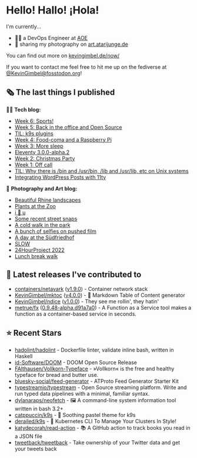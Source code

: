 # Hello! Hallo! ¡Hola!

I'm currently...
- 👨‍💻 a DevOps Engineer at [AOE](https://aoe.com)
- 📸 sharing my photography on [art.atarijunge.de](https://art.atarijunge.de)

You can find out more on [kevingimbel.de/now/](https://kevingimbel.de/now/)

If you want to contact me feel free to hit me up on the fediverse at [@KevinGimbel@fosstodon.org](https://fosstodon.org/@KevinGimbel)!

## 🗞 The last things I published

🧑‍💻 **Tech blog:**

- [Week 6: Sports!](https://kevingimbel.de/blog/2024/01/week-6-sports/)
- [Week 5: Back in the office and Open Source](https://kevingimbel.de/blog/2024/01/week-5-back-in-the-office-and-open-source/)
- [TIL: k9s plugins](https://kevingimbel.de/blog/2024/01/til-k9s-plugins/)
- [Week 4: Food-coma and a Raspberry Pi](https://kevingimbel.de/blog/2023/12/week-4-food-coma-and-a-raspberry-pi/)
- [Week 3: More sleep](https://kevingimbel.de/blog/2023/12/week-3-more-sleep/)
- [Eleventy 3.0.0-alpha.2](https://kevingimbel.de/blog/2023/12/eleventy-3-0-0-alpha-2/)
- [Week 2: Christmas Party](https://kevingimbel.de/blog/2023/12/week-2-christmas-party/)
- [Week 1: Off call](https://kevingimbel.de/blog/2023/12/week-1-off-call/)
- [TIL: Why there is /bin and /usr/bin, /lib and /usr/lib, etc on Unix systems](https://kevingimbel.de/blog/2023/11/til-why-there-is-bin-and-usr-bin-lib-and-usr-lib-on-unix-systems/)
- [Integrating WordPress Posts with 11ty](https://kevingimbel.de/blog/2023/11/integrating-wordpress-posts-with-11ty/)

📸 **Photography and Art blog:**

- [Beautiful Rhine landscapes](https://art.atarijunge.de/2023/07/beautiful-rhine-landscapes/)
- [Plants at the Zoo](https://art.atarijunge.de/2023/06/plants-at-the-zoo/)
- [i 🤍 u](https://art.atarijunge.de/2023/03/i-%f0%9f%a4%8d-u/)
- [Some recent street snaps](https://art.atarijunge.de/2023/03/some-recent-street-snaps/)
- [A cold walk in the park](https://art.atarijunge.de/2022/12/a-cold-walk-in-the-park/)
- [A bunch of selfies on pushed film](https://art.atarijunge.de/2022/12/a-bunch-of-selfies-on-pushed-film/)
- [A day at the Südfriedhof](https://art.atarijunge.de/2022/12/a-day-at-the-sudfriedhof/)
- [SLOW](https://art.atarijunge.de/2022/11/slow/)
- [24HourProject 2022](https://art.atarijunge.de/2022/09/24hourproject-2022/)
- [Lunch break walk](https://art.atarijunge.de/2022/06/lunch-break-walk/)

## 🔭 Latest releases I've contributed to

- [containers/netavark](https://github.com/containers/netavark) ([v1.9.0](https://github.com/containers/netavark/releases/tag/v1.9.0)) - Container network stack
- [KevinGimbel/mktoc](https://github.com/KevinGimbel/mktoc) ([v4.0.0](https://github.com/KevinGimbel/mktoc/releases/tag/v4.0.0)) - 🦀 Markdown Table of Content generator
- [KevinGimbel/ndice](https://github.com/KevinGimbel/ndice) ([v1.0.0](https://github.com/KevinGimbel/ndice/releases/tag/v1.0.0)) - They see me rollin&#39;, they hatin&#39; 
- [metrue/fx](https://github.com/metrue/fx) ([0.9.48-alpha.d91a7a0](https://github.com/metrue/fx/releases/tag/0.9.48-alpha.d91a7a0)) - A Function as a Service tool makes a function as a  container-based service in seconds.

## ⭐ Recent Stars

- [hadolint/hadolint](https://github.com/hadolint/hadolint) - Dockerfile linter, validate inline bash, written in Haskell
- [id-Software/DOOM](https://github.com/id-Software/DOOM) - DOOM Open Source Release
- [FAlthausen/Vollkorn-Typeface](https://github.com/FAlthausen/Vollkorn-Typeface) - »Vollkorn« is the free and healthy typeface for bread and butter use.
- [bluesky-social/feed-generator](https://github.com/bluesky-social/feed-generator) - ATProto Feed Generator Starter Kit
- [typestreamio/typestream](https://github.com/typestreamio/typestream) - Open Source streaming platform. Write and run typed data pipelines with a minimal, familiar syntax.
- [dylanaraps/neofetch](https://github.com/dylanaraps/neofetch) - 🖼️  A command-line system information tool written in bash 3.2&#43;
- [catppuccin/k9s](https://github.com/catppuccin/k9s) - 🐶 Soothing pastel theme for k9s
- [derailed/k9s](https://github.com/derailed/k9s) - 🐶 Kubernetes CLI To Manage Your Clusters In Style!
- [katydecorah/read-action](https://github.com/katydecorah/read-action) - 📚 A GitHub action to track books you read in a JSON file
- [tweetback/tweetback](https://github.com/tweetback/tweetback) - Take ownership of your Twitter data and get your tweets back

